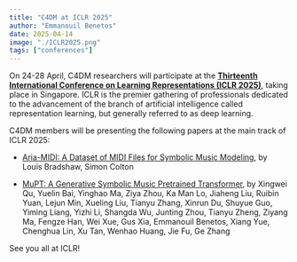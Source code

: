 ```yaml
---
title: "C4DM at ICLR 2025"
author: "Emmanouil Benetos"
date: 2025-04-14
image: "./ICLR2025.png"
tags: ["conferences"]
---
```


On 24-28 April, C4DM researchers will participate at the <b>[Thirteenth International Conference on Learning Representations (ICLR 2025)](https://iclr.cc/)</b>, taking place in Singapore. ICLR is the premier gathering of professionals dedicated to the advancement of the branch of artificial intelligence called representation learning, but generally referred to as deep learning.

C4DM members will be presenting the following papers at the main track of ICLR 2025:

* [Aria-MIDI: A Dataset of MIDI Files for Symbolic Music Modeling](https://openreview.net/forum?id=X5hrhgndxW), by Louis Bradshaw, Simon Colton

* [MuPT: A Generative Symbolic Music Pretrained Transformer](https://openreview.net/forum?id=iAK9oHp4Zz), by Xingwei Qu, Yuelin Bai, Yinghao Ma, Ziya Zhou, Ka Man Lo, Jiaheng Liu, Ruibin Yuan, Lejun Min, Xueling Liu, Tianyu Zhang, Xinrun Du, Shuyue Guo, Yiming Liang, Yizhi Li, Shangda Wu, Junting Zhou, Tianyu Zheng, Ziyang Ma, Fengze Han, Wei Xue, Gus Xia, Emmanouil Benetos, Xiang Yue, Chenghua Lin, Xu Tan, Wenhao Huang, Jie Fu, Ge Zhang

See you all at ICLR!
